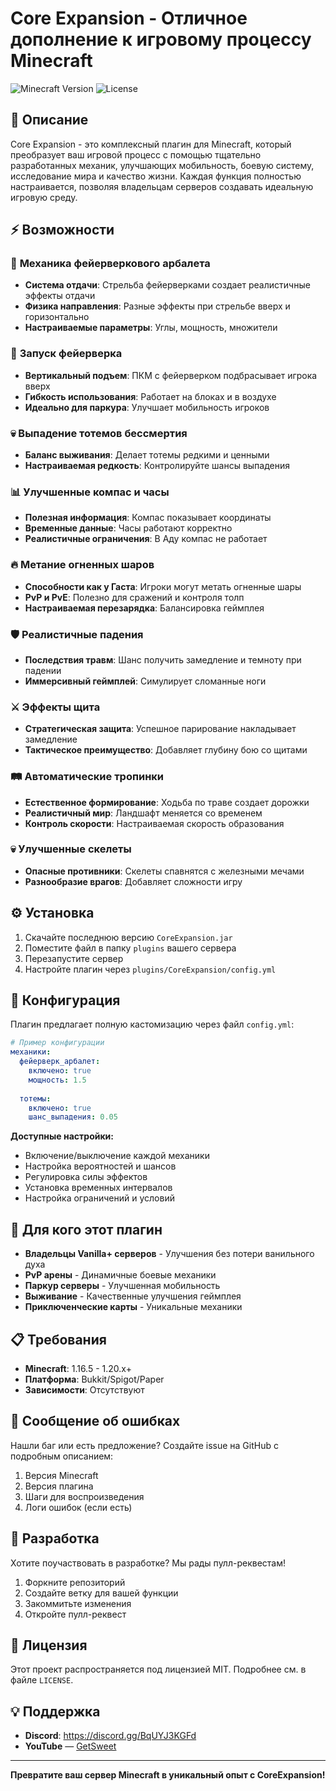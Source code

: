 # Core Expansion - Отличное дополнение к игровому процессу Minecraft

![Minecraft Version](https://img.shields.io/badge/Minecraft-1.16.5--1.20.x-success)
![License](https://img.shields.io/badge/License-MIT-blue)

## 📖 Описание
Core Expansion - это комплексный плагин для Minecraft, который преобразует ваш игровой процесс с помощью тщательно разработанных механик, улучшающих мобильность, боевую систему, исследование мира и качество жизни. Каждая функция полностью настраивается, позволяя владельцам серверов создавать идеальную игровую среду.

## ⚡ Возможности

### 🏹 **Механика фейерверкового арбалета**
- **Система отдачи**: Стрельба фейерверками создает реалистичные эффекты отдачи
- **Физика направления**: Разные эффекты при стрельбе вверх и горизонтально
- **Настраиваемые параметры**: Углы, мощность, множители

### 🚀 **Запуск фейерверка**
- **Вертикальный подъем**: ПКМ с фейерверком подбрасывает игрока вверх
- **Гибкость использования**: Работает на блоках и в воздухе
- **Идеально для паркура**: Улучшает мобильность игроков

### 💀 **Выпадение тотемов бессмертия**
- **Баланс выживания**: Делает тотемы редкими и ценными
- **Настраиваемая редкость**: Контролируйте шансы выпадения

### 📊 **Улучшенные компас и часы**
- **Полезная информация**: Компас показывает координаты
- **Временные данные**: Часы работают корректно
- **Реалистичные ограничения**: В Аду компас не работает

### 🔥 **Метание огненных шаров**
- **Способности как у Гаста**: Игроки могут метать огненные шары
- **PvP и PvE**: Полезно для сражений и контроля толп
- **Настраиваемая перезарядка**: Балансировка геймплея

### 🛡️ **Реалистичные падения**
- **Последствия травм**: Шанс получить замедление и темноту при падении
- **Иммерсивный геймплей**: Симулирует сломанные ноги

### ⚔️ **Эффекты щита**
- **Стратегическая защита**: Успешное парирование накладывает замедление
- **Тактическое преимущество**: Добавляет глубину бою со щитами

### 🛤️ **Автоматические тропинки**
- **Естественное формирование**: Ходьба по траве создает дорожки
- **Реалистичный мир**: Ландшафт меняется со временем
- **Контроль скорости**: Настраиваемая скорость образования

### 💀 **Улучшенные скелеты**
- **Опасные противники**: Скелеты спавнятся с железными мечами
- **Разнообразие врагов**: Добавляет сложности игру

## ⚙️ Установка

1. Скачайте последнюю версию `CoreExpansion.jar`
2. Поместите файл в папку `plugins` вашего сервера
3. Перезапустите сервер
4. Настройте плагин через `plugins/CoreExpansion/config.yml`

## 🔧 Конфигурация

Плагин предлагает полную кастомизацию через файл `config.yml`:

```yaml
# Пример конфигурации
механики:
  фейерверк_арбалет:
    включено: true
    мощность: 1.5
    
  тотемы:
    включено: true
    шанс_выпадения: 0.05
```

**Доступные настройки:**
- Включение/выключение каждой механики
- Настройка вероятностей и шансов
- Регулировка силы эффектов
- Установка временных интервалов
- Настройка ограничений и условий

## 🎯 Для кого этот плагин

- **Владельцы Vanilla+ серверов** - Улучшения без потери ванильного духа
- **PvP арены** - Динамичные боевые механики
- **Паркур серверы** - Улучшенная мобильность
- **Выживание** - Качественные улучшения геймплея
- **Приключенческие карты** - Уникальные механики

## 📋 Требования

- **Minecraft**: 1.16.5 - 1.20.x+
- **Платформа**: Bukkit/Spigot/Paper
- **Зависимости**: Отсутствуют

## 🐛 Сообщение об ошибках

Нашли баг или есть предложение? Создайте issue на GitHub с подробным описанием:

1. Версия Minecraft
2. Версия плагина
3. Шаги для воспроизведения
4. Логи ошибок (если есть)

## 🤝 Разработка

Хотите поучаствовать в разработке? Мы рады пулл-реквестам!

1. Форкните репозиторий
2. Создайте ветку для вашей функции
3. Закоммитьте изменения
4. Откройте пулл-реквест

## 📄 Лицензия

Этот проект распространяется под лицензией MIT. Подробнее см. в файле `LICENSE`.

## 💡 Поддержка

- **Discord**: https://discord.gg/BqUYJ3KGFd
- **YouTube** — [GetSweet](https://www.youtube.com/@GetSweett)

---

**Превратите ваш сервер Minecraft в уникальный опыт с CoreExpansion!**
